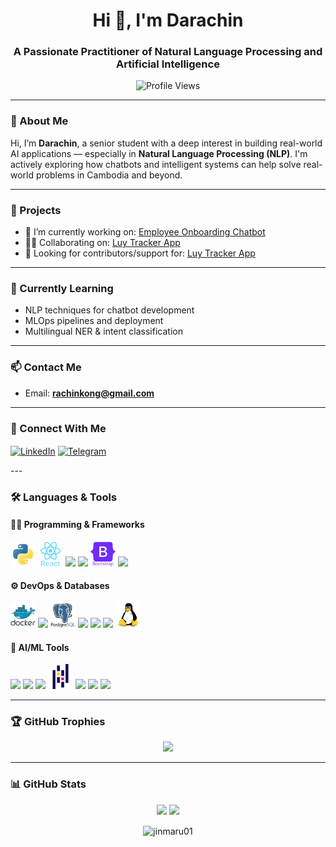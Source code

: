 <h1 align="center">Hi 👋, I'm Darachin</h1>
<h3 align="center">A Passionate Practitioner of Natural Language Processing and Artificial Intelligence</h3>

<p align="center">
  <img src="https://komarev.com/ghpvc/?username=jinmaru01&label=Profile%20views&color=0e75b6&style=flat" alt="Profile Views" />
</p>

---

### 🧠 About Me

Hi, I’m **Darachin**, a senior student with a deep interest in building real-world AI applications — especially in **Natural Language Processing (NLP)**. I'm actively exploring how chatbots and intelligent systems can help solve real-world problems in Cambodia and beyond.

---

### 🚀 Projects

- 🔭 I’m currently working on: [Employee Onboarding Chatbot](https://github.com/JinMaru01/Employee_onboarding_chatbot)
- 👨‍💻 Collaborating on: [Luy Tracker App](https://github.com/JinMaru01/luy_tracker)
- 🤝 Looking for contributors/support for: [Luy Tracker App](https://github.com/JinMaru01/luy_tracker)

---

### 🌱 Currently Learning

- NLP techniques for chatbot development
- MLOps pipelines and deployment
- Multilingual NER & intent classification

---

### 📫 Contact Me

- Email: **rachinkong@gmail.com**

---

### 🔗 Connect With Me

<p align="left">
  <a href="https://linkedin.com/in/jinmaruhhh" target="_blank"><img align="center" src="https://raw.githubusercontent.com/rahuldkjain/github-profile-readme-generator/master/src/images/icons/Social/linked-in-alt.svg" alt="LinkedIn" height="30" width="40" /></a>
  <a href="https://t.me/Jin_Ohara" target="_blank"><img align="center" src="https://cdn.jsdelivr.net/npm/simple-icons@v9/icons/telegram.svg" alt="Telegram" height="30" width="40" /></a>
</p>
---

### 🛠️ Languages & Tools

#### 👨‍💻 Programming & Frameworks

<p>
  <a href="https://www.python.org/" target="_blank"><img src="https://raw.githubusercontent.com/devicons/devicon/master/icons/python/python-original.svg" width="40" /></a>
  <a href="https://reactjs.org/" target="_blank"><img src="https://raw.githubusercontent.com/devicons/devicon/master/icons/react/react-original-wordmark.svg" width="40" /></a>
  <a href="https://www.djangoproject.com/" target="_blank"><img src="https://cdn.worldvectorlogo.com/logos/django.svg" width="40" /></a>
  <a href="https://flask.palletsprojects.com/" target="_blank"><img src="https://www.vectorlogo.zone/logos/pocoo_flask/pocoo_flask-icon.svg" width="40" /></a>
  <a href="https://getbootstrap.com/" target="_blank"><img src="https://raw.githubusercontent.com/devicons/devicon/master/icons/bootstrap/bootstrap-plain-wordmark.svg" width="40" /></a>
  <a href="https://tailwindcss.com/" target="_blank"><img src="https://www.vectorlogo.zone/logos/tailwindcss/tailwindcss-icon.svg" width="40" /></a>
</p>


#### ⚙️ DevOps & Databases

<p>
  <a href="https://www.docker.com/" target="_blank"><img src="https://raw.githubusercontent.com/devicons/devicon/master/icons/docker/docker-original-wordmark.svg" width="40" /></a>
  <a href="https://kubernetes.io/" target="_blank"><img src="https://www.vectorlogo.zone/logos/kubernetes/kubernetes-icon.svg" width="40" /></a>
  <a href="https://www.postgresql.org/" target="_blank"><img src="https://raw.githubusercontent.com/devicons/devicon/master/icons/postgresql/postgresql-original-wordmark.svg" width="40" /></a>
  <a href="https://redis.io/" target="_blank"><img src="https://www.vectorlogo.zone/logos/redis/redis-icon.svg" width="40" /></a>
  <a href="https://git-scm.com/" target="_blank"><img src="https://www.vectorlogo.zone/logos/git-scm/git-scm-icon.svg" width="40" /></a>
  <a href="https://www.postman.com/" target="_blank"><img src="https://www.vectorlogo.zone/logos/getpostman/getpostman-icon.svg" width="40" /></a>
  <a href="https://www.linux.org/" target="_blank"><img src="https://raw.githubusercontent.com/devicons/devicon/master/icons/linux/linux-original.svg" width="40" /></a>
</p>


#### 🧪 AI/ML Tools

<p>
  <a href="https://www.tensorflow.org/" target="_blank"><img src="https://www.vectorlogo.zone/logos/tensorflow/tensorflow-icon.svg" width="40" /></a>
  <a href="https://pytorch.org/" target="_blank"><img src="https://www.vectorlogo.zone/logos/pytorch/pytorch-icon.svg" width="40" /></a>
  <a href="https://scikit-learn.org/" target="_blank"><img src="https://upload.wikimedia.org/wikipedia/commons/0/05/Scikit_learn_logo_small.svg" width="40" /></a>
  <a href="https://pandas.pydata.org/" target="_blank"><img src="https://raw.githubusercontent.com/devicons/devicon/2ae2a900d2f041da66e950e4d48052658d850630/icons/pandas/pandas-original.svg" width="40" /></a>
  <a href="https://seaborn.pydata.org/" target="_blank"><img src="https://seaborn.pydata.org/_images/logo-mark-lightbg.svg" width="40" /></a>
  <a href="https://opencv.org/" target="_blank"><img src="https://www.vectorlogo.zone/logos/opencv/opencv-icon.svg" width="40" /></a>
  <a href="https://www.selenium.dev/" target="_blank"><img src="https://raw.githubusercontent.com/detain/svg-logos/780f25886640cef088af994181646db2f6b1a3f8/svg/selenium-logo.svg" width="40" /></a>
</p>


---

### 🏆 GitHub Trophies

<p align="center">
  <a href="https://github.com/ryo-ma/github-profile-trophy">
    <img src="https://github-profile-trophy.vercel.app/?username=jinmaru01&theme=flat&margin-w=10&rank=SSS,SS,S,AAA,AA,A,B,C" />
  </a>
</p>

---

### 📊 GitHub Stats

<p align="center">
  <img height="180em" src="https://github-readme-stats.vercel.app/api?username=jinmaru01&show_icons=true&locale=en" />
  <img height="180em" src="https://github-readme-stats.vercel.app/api/top-langs?username=jinmaru01&layout=compact&langs_count=6" />
</p>

<p align="center">
  <img align="center" src="https://github-readme-streak-stats.herokuapp.com/?user=jinmaru01&" alt="jinmaru01" />
</p>

